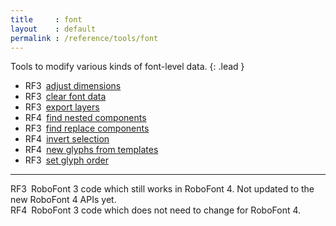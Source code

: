 ```yaml
---
title     : font
layout    : default
permalink : /reference/tools/font
---
```


Tools to modify various kinds of font-level data.
{: .lead }

- <span class="badge text-bg-warning rounded-0">RF3</span> [adjust dimensions](adjust-dimensions)
- <span class="badge text-bg-warning rounded-0">RF3</span> [clear font data](clear-font-data)
- <span class="badge text-bg-warning rounded-0">RF3</span> [export layers](export-layers)
- <span class="badge text-bg-primary rounded-0">RF4</span> [find nested components](find-nested-components)
- <span class="badge text-bg-warning rounded-0">RF3</span> [find replace components](find-replace-components)
- <span class="badge text-bg-primary rounded-0">RF4</span> [invert selection](invert-selection)
- <span class="badge text-bg-primary rounded-0">RF4</span> [new glyphs from templates](new-glyphs-from-templates)
- <span class="badge text-bg-warning rounded-0">RF3</span> [set glyph order](set-glyph-order)

- - -

<span class="badge text-bg-warning rounded-0">RF3</span> RoboFont 3 code which still works in RoboFont 4. Not updated to the new RoboFont 4 APIs yet.  
<span class="badge text-bg-primary rounded-0">RF4</span> RoboFont 3 code which does not need to change for RoboFont 4.  